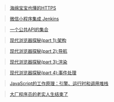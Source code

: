 > [海绵宝宝也懂的HTTPS](https://juejin.im/post/5c341549e51d45524860cf99)

> [微信小程序集成 Jenkins](https://juejin.im/post/5b8caec751882542f038189e)

> [一个公共API的集合](https://public-apis.xyz)

> [现代浏览器探秘(part 1):架构 ](https://mp.weixin.qq.com/s/1-IK04ZZRMZYCw7QVlUByQ)

> [现代浏览器探秘(part 2):导航](https://mp.weixin.qq.com/s/6vWTWrtCcUCXHdQobzdhvA)

> [现代浏览器探秘(part 3):渲染](https://mp.weixin.qq.com/s/ODZq_PS25Pc2ACfmT6KPqg)

> [现代浏览器探秘(part 4):事件处理](https://mp.weixin.qq.com/s/kOoGN5C0uYcnBCUwmPo9SA)

> [JavaScript的工作原理：引擎、运行时和调用堆栈](https://mp.weixin.qq.com/s/aeKgfwV-xVNxQTVfsazVUA)

> [大厂程序员的老实人生结束了](https://mp.weixin.qq.com/s/IX7lYhfhBEISt-veTZfw-g?pageName=tab_recommend)